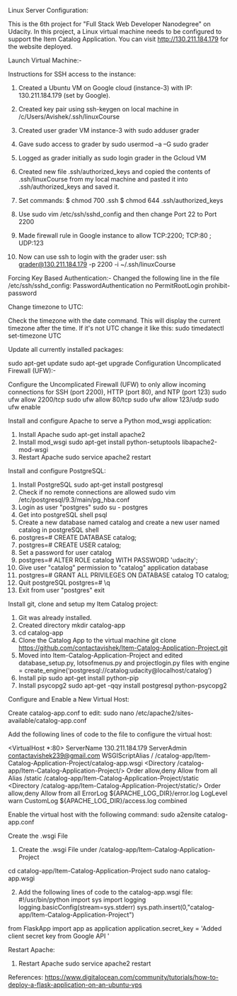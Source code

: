 Linux Server Configuration:

This is the 6th project for "Full Stack Web Developer Nanodegree" on Udacity.
In this project, a Linux virtual machine needs to be configured to support the Item Catalog Application.
You can visit  http://130.211.184.179  for the website deployed.

Launch Virtual Machine:-

Instructions for SSH access to the instance:
1.	Created a Ubuntu VM on Google cloud (instance-3) with IP: 130.211.184.179 (set by Google).
2.	Created key pair using ssh-keygen on local machine in /c/Users/Avishek/.ssh/linuxCourse
3.	Created user grader VM instance-3 with sudo adduser grader
4.	Gave sudo access to grader by sudo usermod –a –G sudo grader
5.	Logged as grader initially as sudo login grader in the Gcloud VM
6.	Created new file .ssh/authorized_keys and copied the contents of .ssh/linuxCourse from my local machine and pasted it into .ssh/authorized_keys and saved it.
7.	Set commands:
$ chmod 700 .ssh
$ chmod 644 .ssh/authorized_keys

8.	Use sudo vim /etc/ssh/sshd_config and then change Port 22 to Port 2200
9.	Made firewall rule in Google instance to allow TCP:2200; TCP:80 ; UDP:123
10.	 Now can use ssh to login with the grader user: ssh grader@130.211.184.179 -p 2200 -i ~/.ssh/linuxCourse

Forcing Key Based Authentication:-
Changed the following line in the file /etc/ssh/sshd_config:
PasswordAuthentication no
PermitRootLogin prohibit-password

Change timezone to UTC:

Check the timezone with the date command. This will display the current timezone after the time. If it's not UTC change it like this:
sudo timedatectl set-timezone UTC

Update all currently installed packages:

sudo apt-get update
sudo apt-get upgrade
Configuration Uncomplicated Firewall (UFW):-

Configure the Uncomplicated Firewall (UFW) to only allow incoming connections for SSH (port 2200), HTTP (port 80), and NTP (port 123)
sudo ufw allow 2200/tcp
sudo ufw allow 80/tcp
sudo ufw allow 123/udp
sudo ufw enable

Install and configure Apache to serve a Python mod_wsgi application:

1.	Install Apache sudo apt-get install apache2
2.	Install mod_wsgi sudo apt-get install python-setuptools libapache2-mod-wsgi
3.	Restart Apache sudo service apache2 restart

Install and configure PostgreSQL:

1.	Install PostgreSQL sudo apt-get install postgresql
2.	Check if no remote connections are allowed sudo vim /etc/postgresql/9.3/main/pg_hba.conf
3.	Login as user "postgres" sudo su - postgres
4.	Get into postgreSQL shell psql
5.	Create a new database named catalog and create a new user named catalog in postgreSQL shell
6.	postgres=# CREATE DATABASE catalog;
7.	postgres=# CREATE USER catalog;
8.	Set a password for user catalog
9.	postgres=# ALTER ROLE catalog WITH PASSWORD 'udacity';
10.	Give user "catalog" permission to "catalog" application database
11.	postgres=# GRANT ALL PRIVILEGES ON DATABASE catalog TO catalog;
12.	Quit postgreSQL postgres=# \q
13.	Exit from user "postgres"
exit

Install git, clone and setup my Item Catalog project:

1.	Git was already installed.
2.	Created directory mkdir catalog-app
3.	cd catalog-app
4.	Clone the Catalog App to the virtual machine git clone https://github.com/contactavishek/Item-Catalog-Application-Project.git
5.	Moved into Item-Catalog-Application-Project and edited database_setup.py, lotsofmenus.py and projectlogin.py files with engine = create_engine(‘postgresql://catalog:udacity@localhost/catalog’)
6.	Install pip sudo apt-get install python-pip
7.	Install psycopg2 sudo apt-get -qqy install postgresql python-psycopg2

Configure and Enable a New Virtual Host:

Create catalog-app.conf to edit: sudo nano /etc/apache2/sites-available/catalog-app.conf

Add the following lines of code to the file to configure the virtual host:

<VirtualHost *:80>
	ServerName 130.211.184.179
	ServerAdmin contactavishek239@gmail.com
	WSGIScriptAlias / /catalog-app/Item-Catalog-Application-Project/catalog-app.wsgi
	<Directory /catalog-app/Item-Catalog-Application-Project/>
		Order allow,deny
		Allow from all
	</Directory>
	Alias /static /catalog-app/Item-Catalog-Application-Project/static
	<Directory /catalog-app/Item-Catalog-Application-Project/static/>
		Order allow,deny
		Allow from all
	</Directory>
	ErrorLog ${APACHE_LOG_DIR}/error.log
	LogLevel warn
	CustomLog ${APACHE_LOG_DIR}/access.log combined
</VirtualHost>

Enable the virtual host with the following command: sudo a2ensite catalog-app.conf

Create the .wsgi File

1.	Create the .wsgi File under /catalog-app/Item-Catalog-Application-Project

cd catalog-app/Item-Catalog-Application-Project
sudo nano catalog-app.wsgi

2.	Add the following lines of code to the catalog-app.wsgi file:
#!/usr/bin/python
import sys
import logging
logging.basicConfig(stream=sys.stderr)
sys.path.insert(0,"catalog-app/Item-Catalog-Application-Project")

from FlaskApp import app as application
application.secret_key = 'Added client secret key from Google API '

Restart Apache:
1.	Restart Apache sudo service apache2 restart

References:
https://www.digitalocean.com/community/tutorials/how-to-deploy-a-flask-application-on-an-ubuntu-vps

